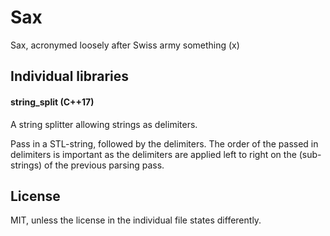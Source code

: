 
# Sax

Sax, acronymed loosely after Swiss army something (x)


## Individual libraries

#### string_split (C++17)

A string splitter allowing strings as delimiters.

Pass in a STL-string, followed by the delimiters. The order of the passed in delimiters is important as the delimiters are applied left to right on the (sub-strings) of the previous parsing pass.


## License

MIT, unless the license in the individual file states differently.
